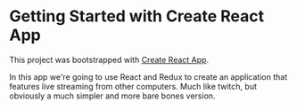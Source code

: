 # Getting Started with Create React App

This project was bootstrapped with [Create React App](https://github.com/facebook/create-react-app).

In this app we're going to use React and Redux to create an application that features live streaming from other computers. Much like twitch, but obviously a much simpler and more bare bones version.